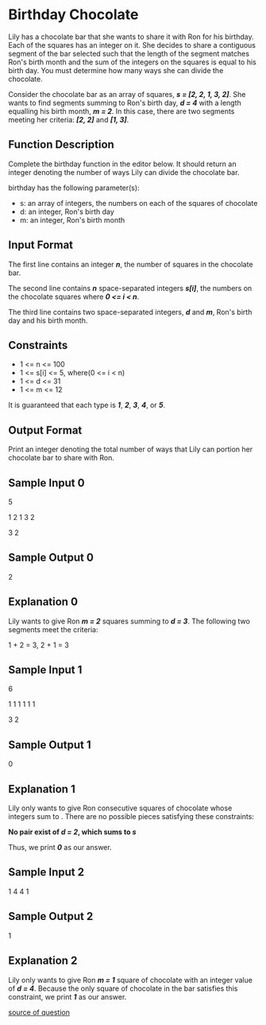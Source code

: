 # Birthday Chocolate

Lily has a chocolate bar that she wants to share it with Ron for his birthday. Each of the squares has an integer on it. She decides to share a contiguous segment of the bar selected such that the length of the segment matches Ron's birth month and the sum of the integers on the squares is equal to his birth day. You must determine how many ways she can divide the chocolate.

Consider the chocolate bar as an array of squares, **_s = [2, 2, 1, 3, 2]_**. She wants to find segments summing to Ron's birth day, **_d = 4_** with a length equalling his birth month, **_m = 2_**. In this case, there are two segments meeting her criteria: **_[2, 2]_** and **_[1, 3]_**.

## Function Description

Complete the birthday function in the editor below. It should return an integer denoting the number of ways Lily can divide the chocolate bar.

birthday has the following parameter(s):

- s: an array of integers, the numbers on each of the squares of chocolate
- d: an integer, Ron's birth day
- m: an integer, Ron's birth month

## Input Format

The first line contains an integer **_n_**, the number of squares in the chocolate bar.

The second line contains **_n_** space-separated integers **_s[i]_**, the numbers on the chocolate squares where **_0 <= i < n_**.

The third line contains two space-separated integers, **_d_** and **_m_**, Ron's birth day and his birth month.

## Constraints

- 1 <= n <= 100
- 1 <= s[i] <= 5, where(0 <= i < n)
- 1 <= d <= 31
- 1 <= m <= 12

It is guaranteed that each type is **_1_**, **_2_**, **_3_**, **_4_**, or **_5_**.

## Output Format

Print an integer denoting the total number of ways that Lily can portion her chocolate bar to share with Ron.

## Sample Input 0

5

1 2 1 3 2

3 2

## Sample Output 0

2

## Explanation 0

Lily wants to give Ron **_m = 2_** squares summing to **_d = 3_**. The following two segments meet the criteria:

1 + 2 = 3, 2 + 1 = 3

## Sample Input 1

6

1 1 1 1 1 1

3 2

## Sample Output 1

0

## Explanation 1

Lily only wants to give Ron consecutive squares of chocolate whose integers sum to . There are no possible pieces satisfying these constraints:

**No pair exist of _d = 2_, which sums to _s_**

Thus, we print **_0_** as our answer.

## Sample Input 2

1
4
4 1

## Sample Output 2

1

## Explanation 2

Lily only wants to give Ron **_m = 1_** square of chocolate with an integer value of **_d = 4_**. Because the only square of chocolate in the bar satisfies this constraint, we print **_1_** as our answer.

[source of question](https://www.hackerrank.com/challenges/the-birthday-bar/problem)
